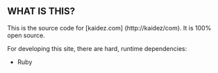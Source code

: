 ## WHAT IS THIS?

This is the source code for [kaidez.com] (http://kaidez/com). It is 100% open source.

For developing this site, there are hard, runtime dependencies:

* Ruby